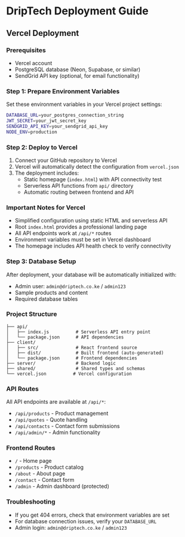 # DripTech Deployment Guide

## Vercel Deployment

### Prerequisites
- Vercel account
- PostgreSQL database (Neon, Supabase, or similar)
- SendGrid API key (optional, for email functionality)

### Step 1: Prepare Environment Variables
Set these environment variables in your Vercel project settings:

```bash
DATABASE_URL=your_postgres_connection_string
JWT_SECRET=your_jwt_secret_key
SENDGRID_API_KEY=your_sendgrid_api_key
NODE_ENV=production
```

### Step 2: Deploy to Vercel
1. Connect your GitHub repository to Vercel
2. Vercel will automatically detect the configuration from `vercel.json`
3. The deployment includes:
   - Static homepage (`index.html`) with API connectivity test
   - Serverless API functions from `api/` directory
   - Automatic routing between frontend and API

### Important Notes for Vercel
- Simplified configuration using static HTML and serverless API
- Root `index.html` provides a professional landing page
- All API endpoints work at `/api/*` routes
- Environment variables must be set in Vercel dashboard
- The homepage includes API health check to verify connectivity

### Step 3: Database Setup
After deployment, your database will be automatically initialized with:
- Admin user: `admin@driptech.co.ke` / `admin123`
- Sample products and content
- Required database tables

### Project Structure
```
├── api/
│   ├── index.js          # Serverless API entry point
│   └── package.json      # API dependencies
├── client/
│   ├── src/              # React frontend source
│   ├── dist/             # Built frontend (auto-generated)
│   └── package.json      # Frontend dependencies
├── server/               # Backend logic
├── shared/               # Shared types and schemas
└── vercel.json          # Vercel configuration
```

### API Routes
All API endpoints are available at `/api/*`:
- `/api/products` - Product management
- `/api/quotes` - Quote handling
- `/api/contacts` - Contact form submissions
- `/api/admin/*` - Admin functionality

### Frontend Routes
- `/` - Home page
- `/products` - Product catalog
- `/about` - About page
- `/contact` - Contact form
- `/admin` - Admin dashboard (protected)

### Troubleshooting
- If you get 404 errors, check that environment variables are set
- For database connection issues, verify your `DATABASE_URL`
- Admin login: `admin@driptech.co.ke` / `admin123`